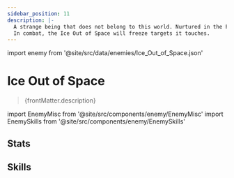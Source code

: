 ```yaml
---
sidebar_position: 11
description: |-
  A strange being that does not belong to this world. Nurtured in the Fragmentum created by the Stellaron, its parasitize upon this world's root structures to obtain energy. Its armor reflects the gloomy and profound starry sky.
  In combat, the Ice Out of Space will freeze targets it touches.
---
```


import enemy from '@site/src/data/enemies/Ice_Out_of_Space.json'

# Ice Out of Space
<blockquote>{frontMatter.description}</blockquote>

import EnemyMisc from '@site/src/components/enemy/EnemyMisc'
import EnemySkills from '@site/src/components/enemy/EnemySkills'

## Stats

<EnemyMisc enemy={enemy} variant={0} />

## Skills

<EnemySkills enemy={enemy} variant={0} />
